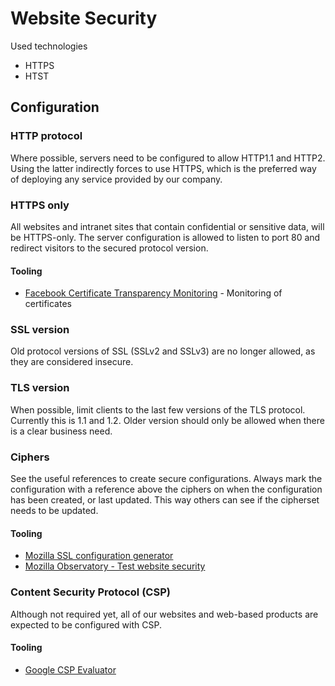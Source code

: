 # Website Security

Used technologies
- HTTPS
- HTST

## Configuration

### HTTP protocol
Where possible, servers need to be configured to allow HTTP1.1 and HTTP2. Using the latter indirectly forces to use HTTPS, which is the preferred way of deploying any service provided by our company.

### HTTPS only
All websites and intranet sites that contain confidential or sensitive data, will be HTTPS-only. The server configuration is allowed to listen to port 80 and redirect visitors to the secured protocol version.

#### Tooling
* [Facebook Certificate Transparency Monitoring](https://developers.facebook.com/tools/ct/) - Monitoring of certificates

### SSL version
Old protocol versions of SSL (SSLv2 and SSLv3) are no longer allowed, as they are considered insecure.

### TLS version
When possible, limit clients to the last few versions of the TLS protocol. Currently this is 1.1 and 1.2. Older version should only be allowed when there is a clear business need.

### Ciphers
See the useful references to create secure configurations. Always mark the configuration with a reference above the ciphers on when the configuration has been created, or last updated. This way others can see if the cipherset needs to be updated.

#### Tooling
* [Mozilla SSL configuration generator ](https://mozilla.github.io/server-side-tls/ssl-config-generator/)
* [Mozilla Observatory - Test website security](https://observatory.mozilla.org/)

### Content Security Protocol (CSP)
Although not required yet, all of our websites and web-based products are expected to be configured with CSP.

#### Tooling
* [Google CSP Evaluator](https://csp-evaluator.withgoogle.com/)
